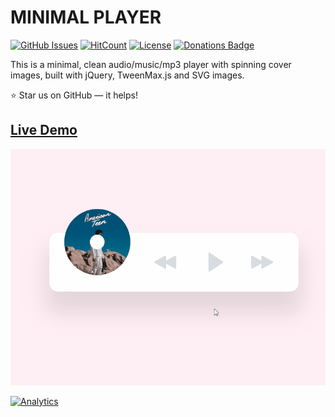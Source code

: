 # MINIMAL PLAYER

[![GitHub Issues](https://img.shields.io/badge/contributions-welcome-brightgreen.svg?style=flat)](https://github.com/alikinvv/minimal-player/issues)  [![HitCount](http://hits.dwyl.com/alikinvv/minimal-player.svg)](http://hits.dwyl.com/alikinvv/minimal-player)  [![License](https://img.shields.io/badge/license-MIT-blue.svg)](https://opensource.org/licenses/MIT)  [![Donations Badge](https://yourdonation.rocks/images/badge.svg)](https://www.paypal.me/alikinvv)

This is a minimal, clean audio/music/mp3 player with spinning cover images, built with jQuery, TweenMax.js and SVG images.

:star: Star us on GitHub — it helps!

## [Live Demo](http://alikinvv.github.io/minimal-player/build)

![minimal player](/src/img/gif.gif?raw=true)

[![Analytics](https://ga-beacon.appspot.com/UA-31485994-5/minimal-player-repo)](https://github.com/alikinvv/minimal-player)
